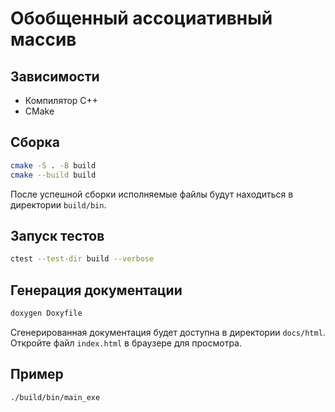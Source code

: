 # Обобщенный ассоциативный массив


## Зависимости

- Компилятор C++
- CMake

## Сборка

```bash
cmake -S . -B build
cmake --build build
```

После успешной сборки исполняемые файлы будут находиться в директории `build/bin`.

## Запуск тестов

```bash
ctest --test-dir build --verbose
```

## Генерация документации

```bash
doxygen Doxyfile
```

Сгенерированная документация будет доступна в директории `docs/html`. Откройте файл `index.html` в браузере для просмотра.

## Пример

```bash
./build/bin/main_exe
```

